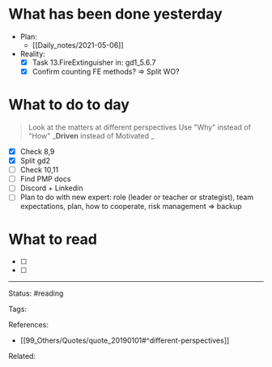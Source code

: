 # What has been done yesterday
- Plan:
	- [[Daily_notes/2021-05-06]]
- Reality:
	- [x] Task 13.FireExtinguisher in: gd1_5.6.7
	- [x] Confirm counting FE methods? => Split WO?
# What to do to day
>Look at the matters at different perspectives
>Use "Why" instead of "How"
>_**Driven** instead of Motivated _

- [x] Check 8,9
- [x] Split gd2
- [ ] Check 10,11
- [ ] Find PMP docs
- [ ] Discord + Linkedin
- [ ] Plan to do with new expert: role (leader or teacher or strategist), team expectations, plan, how to cooperate, risk management => backup

# What to read

- [ ] 
- [ ] 



---
Status: #reading

Tags: 

References:
- [[99_Others/Quotes/quote_20190101#^different-perspectives]]

Related: 
